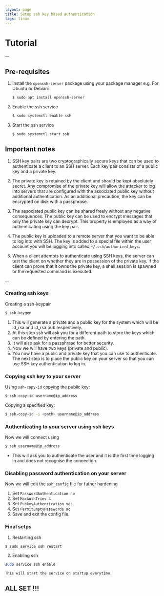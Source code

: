```yaml
---
layout: page
title: Setup ssh key based authentication
tags: linux
---
```

# Tutorial
  
--

## Pre-requisites    

1. Install the `openssh-server` package using your package manager
	e.g. For Ubuntu or Debian:  
	```bash
	$ sudo apt install openssh-server
	```
  
2. Enable the ssh service  
	```bash
	$ sudo systemctl enable ssh 
	```
3. Start the ssh service  
	```bash
	$ sudo systemctl start ssh
	```   
  
## Important notes  
  
1. SSH key pairs are two cryptographically secure keys that can be used to authenticate a client to an SSH server. Each key pair consists of a public key and a private key.  

2. The private key is retained by the client and should be kept absolutely secret. Any compromise of the private key will allow the attacker to log into servers that are configured with the associated public key without additional authentication. As an additional precaution, the key can be encrypted on disk with a passphrase.  

3. The associated public key can be shared freely without any negative consequences. The public key can be used to encrypt messages that only the private key can decrypt. This property is employed as a way of authenticating using the key pair.  

4. The public key is uploaded to a remote server that you want to be able to log into with SSH. The key is added to a special file within the user account you will be logging into called `~/.ssh/authorized_keys`.  

5. When a client attempts to authenticate using SSH keys, the server can test the client on whether they are in possession of the private key. If the client can prove that it owns the private key, a shell session is spawned or the requested command is executed.  

--

### Creating ssh keys  
  
Creating a ssh-keypair  
```bash
$ ssh-keygen
```  
1. This will generate a private and a public key for the system which will be id_rsa and id_rsa.pub respectively.  
2. At this step ssh will ask you for a different path to store the keys which can be defined by entering the path.  
3. It will also ask for a passphrase for better security.  
4. Now we will have two keys (private and public).  
5. You now have a public and private key that you can use to authenticate. The next step is to place the public key on your server so that you can use SSH key authentication to log in.  


### Copying ssh key to your server

Using `ssh-copy-id` copying the public key:  
```bash
$ ssh-copy-id username@ip_address
```  
Copying a specified key:  
```bash
$ ssh-copy-id -i <path> username@ip_address
```

### Authenticating to your server using ssh keys

Now we will connect using  
```bash
$ ssh username@ip_address
```  
- This will ask you to authenticate the user and it is the first time logging in and does not recognise the connection.  

### Disabling password authentication on your server
  
Now we will edit the `ssh_config` file for futher hardening  
1. Set `PasswordAuthentication no`  
2. Set `MaxAuthTries 4`  
3. Set `PubkeyAuthentication yes`  
4. Set `PermitEmptyPasswords no`  
5. Save and exit the config file.

### Final setps  
  
1. Restarting ssh  
```bash
$ sudo service ssh restart
```  

2. Enabling ssh  
```bash
sudo service ssh enable
```
	This will start the service on startup everytime.  

## ALL SET !!!  

